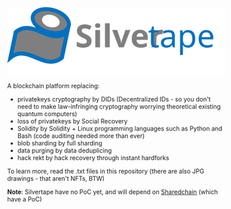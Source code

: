 <img src="logotype.svg">

A blockchain platform replacing:

- privatekeys cryptography by DIDs (Decentralized IDs - so you don't need to make law-infringing cryptography worrying theoretical existing quantum computers)
- loss of privatekeys by Social Recovery
- Solidity by Solidity + Linux programming languages such as Python and Bash (code auditing needed more than ever)
- blob sharding by full sharding
- data purging by data deduplicing
- hack rekt by hack recovery through instant hardforks

To learn more, read the .txt files in this repository (there are also JPG drawings - that aren't NFTs, BTW)

**Note**: Silvertape have no PoC yet, and will depend on [Sharedchain](https://github.com/Plasmmer/SharedChain) (which have a PoC)
